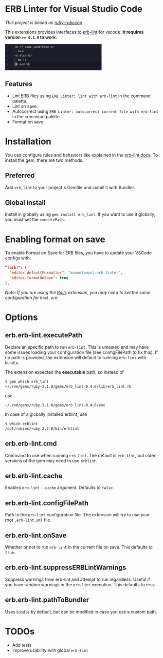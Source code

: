 # ERB Linter for Visual Studio Code

_This project is based on [ruby-rubocop](https://github.com/misogi/vscode-ruby-rubocop)_

This extensions provides interfaces to [erb-lint](https://github.com/Shopify/erb-lint) for vscode. **It requires version `>= 0.1.0` to work.**

![demo](./assets/demo.gif)

## Features

- Lint ERB files using `ERB Linter: lint with erb-lint` in the command palette.
- Lint on save.
- Autocorrect using `ERB Linter: autocorrect current file with erb-lint` in the command palette.
- Format on save

# Installation

You can configure rules and behaviors like explained in the [erb-lint docs](https://github.com/Shopify/erb-lint).
To install the gem, there are two methods.

## Preferred

Add `erb_lint` to your project's Gemfile and install it with Bundler.

## Global install

Install in globally using `gem install erb_lint`. If you want to use it globally, you must set the `executePath`.

# Enabling format on save

To enable Format on Save for ERB files, you have to update your VSCode configs with:

```json
"[erb]": {
  "editor.defaultFormatter": "manuelpuyol.erb-linter",
  "editor.formatOnSave": true
},
```

_Note: If you are using the [Rails](https://marketplace.visualstudio.com/items?itemName=bung87.rails) extension, you may need to set the same configuration for `html.erb`_

# Options

## erb.erb-lint.executePath

Declare an specific path to run `erb-lint`. This is untested and may have some issues loading your configuration file (see configFilePath to fix this).
If no path is provided, the extension will default to running `erb-lint` with `bundle`.

The extension expected the **executable** path, so instead of

```
$ gem which erb_lint
~/.rvm/gems/ruby-3.1.0/gems/erb_lint-0.4.0/lib/erb_lint.rb
```

use

```
~/.rvm/gems/ruby-3.1.0/gems/erb_lint-0.4.0/exe
```

In case of a globally installed erblint, use

```
$ which erblint
/opt/rubies/ruby-2.7.8/bin/erblint
```

## erb.erb-lint.cmd

Command to use when running `erb-lint`. The default is `erb_lint`, but older versions of the gem may need to use `erblint`.

## erb.erb-lint.cache

Enables `erb-lint` `--cache` argument. Defaults to `false`.

## erb.erb-lint.configFilePath

Path to the `erb-lint` configuration file. The extension will try to use your root `.erb-lint.yml` file.

## erb.erb-lint.onSave

Whether or not to run `erb-lint` in the current file on save. This defaults to `true`.

## erb.erb-lint.suppressERBLintWarnings

Suppress warnings from erb-lint and attempt to run regardless. Useful if you have random warnings in the `erb-lint` execution. This defaults to `true`.

## erb.erb-lint.pathToBundler

Uses `bundle` by default, but can be modified in case you use a custom path.

# TODOs

- Add tests
- Improve usability with global `erb-lint`
